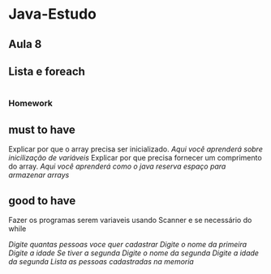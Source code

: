 # Java-Estudo

## Aula  8

## Lista e foreach

```

```  

### Homework

## must to have

Explicar por que o array precisa ser inicializado.
_Aqui você aprenderá sobre inicilização de variáveis_
Explicar por que precisa fornecer um comprimento do array.
_Aqui você aprenderá como o java reserva espaço para armazenar arrays_

## good to have

Fazer os programas serem variaveis usando Scanner e se necessário do while

_Digite quantas pessoas voce quer cadastrar_
_Digite o nome da primeira_
_Digite a idade_
_Se tiver a segunda_
_Digite o nome da segunda_
_Digite a idade da segunda_
_Lista as pessoas cadastradas na memoria_

			
